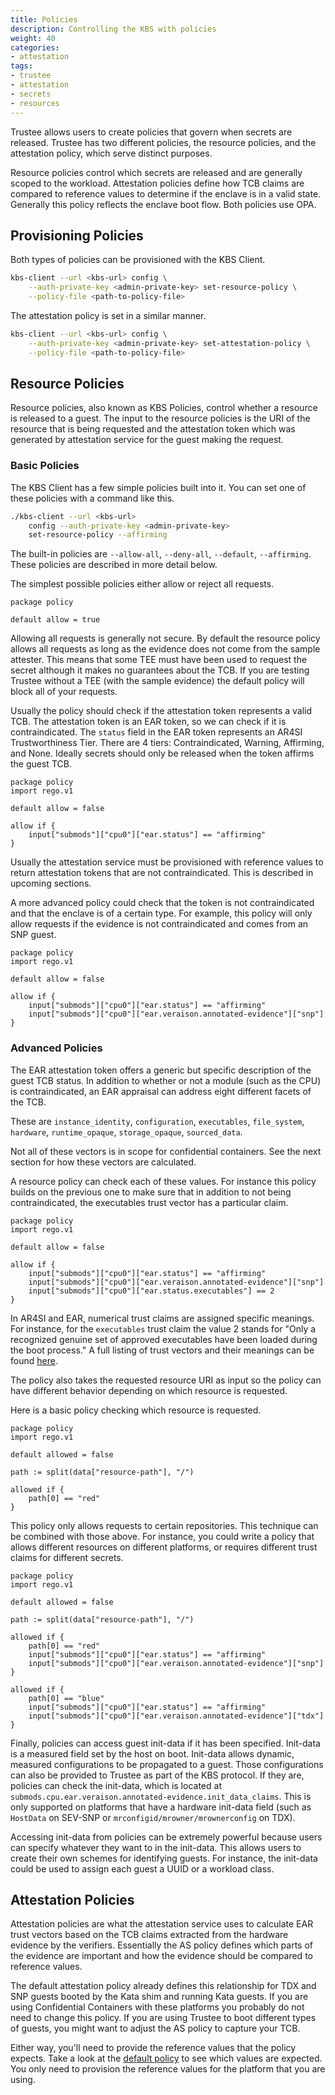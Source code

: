```yaml
---
title: Policies 
description: Controlling the KBS with policies 
weight: 40
categories:
- attestation
tags:
- trustee
- attestation
- secrets
- resources
---
```


Trustee allows users to create policies that govern when secrets are released.
Trustee has two different policies, the resource policies, and the attestation policy,
which serve distinct purposes.

Resource policies control which secrets are released and are generally scoped to the workload.
Attestation policies define how TCB claims are compared to reference values to determine
if the enclave is in a valid state. Generally this policy reflects the enclave boot flow.
Both policies use OPA.

## Provisioning Policies

Both types of policies can be provisioned with the KBS Client.
```bash
kbs-client --url <kbs-url> config \
    --auth-private-key <admin-private-key> set-resource-policy \
    --policy-file <path-to-policy-file>
```

The attestation policy is set in a similar manner.
```bash
kbs-client --url <kbs-url> config \
    --auth-private-key <admin-private-key> set-attestation-policy \
    --policy-file <path-to-policy-file>
```

## Resource Policies

Resource policies, also known as KBS Policies, control whether a resource is released to a guest.
The input to the resource policies is the URI of the resource that is being requested and the
attestation token which was generated by attestation service for the guest making the request.

### Basic Policies
The KBS Client has a few simple policies built into it.
You can set one of these policies with a command like this.
```bash
./kbs-client --url <kbs-url>
    config --auth-private-key <admin-private-key>
    set-resource-policy --affirming
```

The built-in policies are `--allow-all`, `--deny-all`, `--default`, `--affirming`.
These policies are described in more detail below.

The simplest possible policies either allow or reject all requests.
```opa
package policy

default allow = true
```

Allowing all requests is generally not secure.
By default the resource policy allows all requests as long as the evidence
does not come from the sample attester.
This means that some TEE must have been used to request the secret
although it makes no guarantees about the TCB.
If you are testing Trustee without a TEE (with the sample evidence)
the default policy will block all of your requests.

Usually the policy should check if the attestation token represents a valid TCB.
The attestation token is an EAR token, so we can check if it is contraindicated.
The `status` field in the EAR token represents an AR4SI Trustworthiness Tier.
There are 4 tiers: Contraindicated, Warning, Affirming,
and None.
Ideally secrets should only be released when the token affirms the guest TCB.

```opa
package policy
import rego.v1

default allow = false

allow if {
    input["submods"]["cpu0"]["ear.status"] == "affirming"
}
```

Usually the attestation service must be provisioned with reference values to return 
attestation tokens that are not contraindicated. This is described in upcoming sections.

A more advanced policy could check that the token is not contraindicated and that the enclave
is of a certain type. For example, this policy will only allow requests if the evidence
is not contraindicated and comes from an SNP guest.
```opa
package policy
import rego.v1

default allow = false

allow if {
    input["submods"]["cpu0"]["ear.status"] == "affirming"
    input["submods"]["cpu0"]["ear.veraison.annotated-evidence"]["snp"]
}
```

### Advanced Policies

The EAR attestation token offers a generic but specific description of the guest TCB status.
In addition to whether or not a module (such as the CPU) is contraindicated, an EAR appraisal
can address eight different facets of the TCB.

These are `instance_identity`, `configuration`, `executables`, `file_system`, `hardware`,
`runtime_opaque`, `storage_opaque`, `sourced_data`.

Not all of these vectors is in scope for confidential containers.
See the next section for how these vectors are calculated.

A resource policy can check each of these values.
For instance this policy builds on the previous one to make sure that in addition
to not being contraindicated, the executables trust vector has a particular claim.
```opa
package policy
import rego.v1

default allow = false

allow if {
    input["submods"]["cpu0"]["ear.status"] == "affirming"
    input["submods"]["cpu0"]["ear.veraison.annotated-evidence"]["snp"]
    input["submods"]["cpu0"]["ear.status.executables"] == 2
}
```

In AR4SI and EAR, numerical trust claims are assigned specific meanings.
For instance, for the `executables` trust claim the value 2 stands for
"Only a recognized genuine set of approved executables have been loaded during the boot process."
A full listing of trust vectors and their meanings can be found [here](https://datatracker.ietf.org/doc/draft-ietf-rats-ar4si/).

The policy also takes the requested resource URI as input so the policy can have different behavior depending
on which resource is requested.

Here is a basic policy checking which resource is requested.
```opa
package policy
import rego.v1

default allowed = false

path := split(data["resource-path"], "/")

allowed if {
    path[0] == "red"
}
```

This policy only allows requests to certain repositories.
This technique can be combined with those above.
For instance, you could write a policy that allows different resources on different platforms,
or requires different trust claims for different secrets.
```opa 
package policy
import rego.v1

default allowed = false

path := split(data["resource-path"], "/")

allowed if {
    path[0] == "red"
    input["submods"]["cpu0"]["ear.status"] == "affirming"
    input["submods"]["cpu0"]["ear.veraison.annotated-evidence"]["snp"]
}

allowed if {
    path[0] == "blue"
    input["submods"]["cpu0"]["ear.status"] == "affirming"
    input["submods"]["cpu0"]["ear.veraison.annotated-evidence"]["tdx"]
}
```

Finally, policies can access guest init-data if it has been specified.
Init-data is a measured field set by the host on boot.
Init-data allows dynamic, measured configurations to be propagated to a guest.
Those configurations can also be provided to Trustee as part of the KBS protocol.
If they are, policies can check the init-data, which is located at `submods.cpu.ear.veraison.annotated-evidence.init_data_claims`.
This is only supported on platforms that have a hardware init-data field
(such as `HostData` on SEV-SNP or `mrconfigid/mrowner/mrownerconfig` on TDX).

Accessing init-data from policies can be extremely powerful because users can specify whatever they want to in the init-data.
This allows users to create their own schemes for identifying guests.
For instance, the init-data could be used to assign each guest a UUID or a workload class.

## Attestation Policies

Attestation policies are what the attestation service uses to calculate EAR trust vectors
based on the TCB claims extracted from the hardware evidence by the verifiers.
Essentially the AS policy defines which parts of the evidence are important
and how the evidence should be compared to reference values.

The default attestation policy already defines this relationship for TDX and SNP guests
booted by the Kata shim and running Kata guests.
If you are using Confidential Containers with these platforms you probably do not need
to change this policy.
If you are using Trustee to boot different types of guests, you might want to adjust the AS policy
to capture your TCB.

Either way, you'll need to provide the reference values that the policy expects.
Take a look at the [default policy](https://github.com/confidential-containers/trustee/blob/b3b88206866517f65ddf3c1a166e58c268d0f49d/attestation-service/src/token/ear_default_policy_cpu.rego)
to see which values are expected.
You only need to provision the reference values for the platform that you are using.
